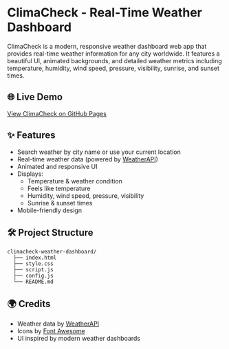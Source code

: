 # ClimaCheck - Real-Time Weather Dashboard

ClimaCheck is a modern, responsive weather dashboard web app that provides real-time weather information for any city worldwide. It features a beautiful UI, animated backgrounds, and detailed weather metrics including temperature, humidity, wind speed, pressure, visibility, sunrise, and sunset times.

## 🌐 Live Demo
[View ClimaCheck on GitHub Pages](https://amanjotkaurr.github.io/climacheck-weather-dashboard/)

## ✨ Features
- Search weather by city name or use your current location
- Real-time weather data (powered by [WeatherAPI](https://www.weatherapi.com/))
- Animated and responsive UI
- Displays:
  - Temperature & weather condition
  - Feels like temperature
  - Humidity, wind speed, pressure, visibility
  - Sunrise & sunset times
- Mobile-friendly design


## 🛠️ Project Structure
```
climacheck-weather-dashboard/
  ├── index.html
  ├── style.css
  ├── script.js
  ├── config.js
  └── README.md
```

## 🌍 Credits
- Weather data by [WeatherAPI](https://www.weatherapi.com/)
- Icons by [Font Awesome](https://fontawesome.com/)
- UI inspired by modern weather dashboards




